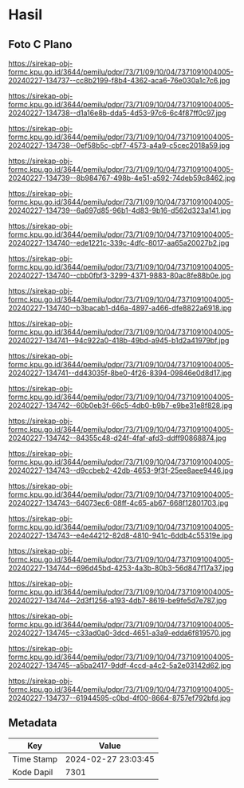 # Hasil

## Foto C Plano

https://sirekap-obj-formc.kpu.go.id/3644/pemilu/pdpr/73/71/09/10/04/7371091004005-20240227-134737--cc8b2199-f8b4-4362-aca6-76e030a1c7c6.jpg

https://sirekap-obj-formc.kpu.go.id/3644/pemilu/pdpr/73/71/09/10/04/7371091004005-20240227-134738--d1a16e8b-dda5-4d53-97c6-6c4f87ff0c97.jpg

https://sirekap-obj-formc.kpu.go.id/3644/pemilu/pdpr/73/71/09/10/04/7371091004005-20240227-134738--0ef58b5c-cbf7-4573-a4a9-c5cec2018a59.jpg

https://sirekap-obj-formc.kpu.go.id/3644/pemilu/pdpr/73/71/09/10/04/7371091004005-20240227-134739--8b984767-498b-4e51-a592-74deb59c8462.jpg

https://sirekap-obj-formc.kpu.go.id/3644/pemilu/pdpr/73/71/09/10/04/7371091004005-20240227-134739--6a697d85-96b1-4d83-9b16-d562d323a141.jpg

https://sirekap-obj-formc.kpu.go.id/3644/pemilu/pdpr/73/71/09/10/04/7371091004005-20240227-134740--ede1221c-339c-4dfc-8017-aa65a20027b2.jpg

https://sirekap-obj-formc.kpu.go.id/3644/pemilu/pdpr/73/71/09/10/04/7371091004005-20240227-134740--cbb0fbf3-3299-4371-9883-80ac8fe88b0e.jpg

https://sirekap-obj-formc.kpu.go.id/3644/pemilu/pdpr/73/71/09/10/04/7371091004005-20240227-134740--b3bacab1-d46a-4897-a466-dfe8822a6918.jpg

https://sirekap-obj-formc.kpu.go.id/3644/pemilu/pdpr/73/71/09/10/04/7371091004005-20240227-134741--94c922a0-418b-49bd-a945-b1d2a41979bf.jpg

https://sirekap-obj-formc.kpu.go.id/3644/pemilu/pdpr/73/71/09/10/04/7371091004005-20240227-134741--dd43035f-8be0-4f26-8394-09846e0d8d17.jpg

https://sirekap-obj-formc.kpu.go.id/3644/pemilu/pdpr/73/71/09/10/04/7371091004005-20240227-134742--60b0eb3f-66c5-4db0-b9b7-e9be31e8f828.jpg

https://sirekap-obj-formc.kpu.go.id/3644/pemilu/pdpr/73/71/09/10/04/7371091004005-20240227-134742--84355c48-d24f-4faf-afd3-ddff90868874.jpg

https://sirekap-obj-formc.kpu.go.id/3644/pemilu/pdpr/73/71/09/10/04/7371091004005-20240227-134743--d9ccbeb2-42db-4653-9f3f-25ee8aee9446.jpg

https://sirekap-obj-formc.kpu.go.id/3644/pemilu/pdpr/73/71/09/10/04/7371091004005-20240227-134743--64073ec6-08ff-4c65-ab67-668f12801703.jpg

https://sirekap-obj-formc.kpu.go.id/3644/pemilu/pdpr/73/71/09/10/04/7371091004005-20240227-134743--e4e44212-82d8-4810-941c-6ddb4c55319e.jpg

https://sirekap-obj-formc.kpu.go.id/3644/pemilu/pdpr/73/71/09/10/04/7371091004005-20240227-134744--696d45bd-4253-4a3b-80b3-56d847f17a37.jpg

https://sirekap-obj-formc.kpu.go.id/3644/pemilu/pdpr/73/71/09/10/04/7371091004005-20240227-134744--2d3f1256-a193-4db7-8619-be9fe5d7e787.jpg

https://sirekap-obj-formc.kpu.go.id/3644/pemilu/pdpr/73/71/09/10/04/7371091004005-20240227-134745--c33ad0a0-3dcd-4651-a3a9-edda6f819570.jpg

https://sirekap-obj-formc.kpu.go.id/3644/pemilu/pdpr/73/71/09/10/04/7371091004005-20240227-134745--a5ba2417-9ddf-4ccd-a4c2-5a2e03142d62.jpg

https://sirekap-obj-formc.kpu.go.id/3644/pemilu/pdpr/73/71/09/10/04/7371091004005-20240227-134737--61944595-c0bd-4f00-8664-8757ef792bfd.jpg


## Metadata

| Key        | Value               |
| ---------- | ------------------- |
| Time Stamp | 2024-02-27 23:03:45 |
| Kode Dapil | 7301                |




